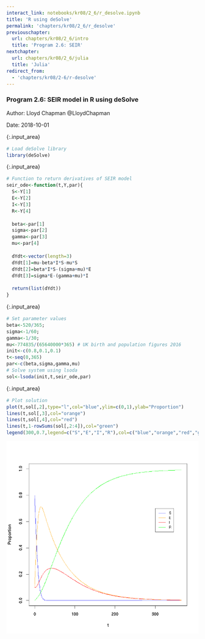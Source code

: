 ```yaml
---
interact_link: notebooks/kr08/2_6/r_desolve.ipynb
title: 'R using deSolve'
permalink: 'chapters/kr08/2_6/r_desolve'
previouschapter:
  url: chapters/kr08/2_6/intro
  title: 'Program 2.6: SEIR'
nextchapter:
  url: chapters/kr08/2_6/julia
  title: 'Julia'
redirect_from:
  - 'chapters/kr08/2-6/r-desolve'
---
```


### Program 2.6: SEIR model in R using deSolve

Author: Lloyd Chapman @LloydChapman

Date: 2018-10-01


{:.input_area}
```R
# Load deSolve library
library(deSolve)
```


{:.input_area}
```R
# Function to return derivatives of SEIR model
seir_ode<-function(t,Y,par){
  S<-Y[1]
  E<-Y[2]
  I<-Y[3]
  R<-Y[4]
  
  beta<-par[1]
  sigma<-par[2]
  gamma<-par[3]
  mu<-par[4]
  
  dYdt<-vector(length=3)
  dYdt[1]=mu-beta*I*S-mu*S
  dYdt[2]=beta*I*S-(sigma+mu)*E
  dYdt[3]=sigma*E-(gamma+mu)*I
  
  return(list(dYdt))
}
```


{:.input_area}
```R
# Set parameter values
beta<-520/365;
sigma<-1/60;
gamma<-1/30;
mu<-774835/(65640000*365) # UK birth and population figures 2016
init<-c(0.8,0.1,0.1)
t<-seq(0,365)
par<-c(beta,sigma,gamma,mu)
# Solve system using lsoda
sol<-lsoda(init,t,seir_ode,par)
```


{:.input_area}
```R
# Plot solution
plot(t,sol[,2],type="l",col="blue",ylim=c(0,1),ylab="Proportion")
lines(t,sol[,3],col="orange")
lines(t,sol[,4],col="red")  
lines(t,1-rowSums(sol[,2:4]),col="green")
legend(300,0.7,legend=c("S","E","I","R"),col=c("blue","orange","red","green"), lty=1, cex=0.8)
```


![png](../../../images/chapters/kr08/2_6/r_desolve_5_0.png)

